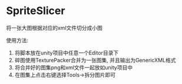 # SpriteSlicer
将一张大图根据对应的xml文件切分成小图

使用方法:
1. 将脚本放在unity项目中任意一个Editor目录下
2. 碎图使用TexturePacker合并为一张图集, 并且输出为GenericXML格式
3. 将合并好的图集png和xml文件一起放如unity项目中
4. 在图集上点击右键选择Tools->拆分图片即可

